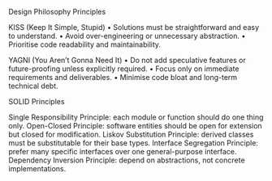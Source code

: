 Design Philosophy Principles

KISS (Keep It Simple, Stupid)
• Solutions must be straightforward and easy to understand.
• Avoid over-engineering or unnecessary abstraction.
• Prioritise code readability and maintainability.

YAGNI (You Aren’t Gonna Need It)
• Do not add speculative features or future-proofing unless explicitly required.
• Focus only on immediate requirements and deliverables.
• Minimise code bloat and long-term technical debt.

SOLID Principles

Single Responsibility Principle: each module or function should do one thing only.
Open-Closed Principle: software entities should be open for extension but closed for modification.
Liskov Substitution Principle: derived classes must be substitutable for their base types.
Interface Segregation Principle: prefer many specific interfaces over one general-purpose interface.
Dependency Inversion Principle: depend on abstractions, not concrete implementations.
